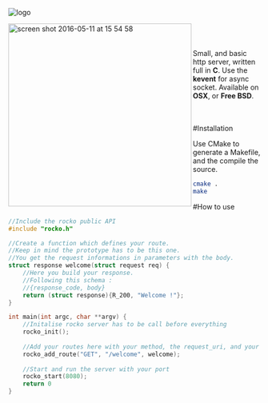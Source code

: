 ![logo](https://cloud.githubusercontent.com/assets/3276768/15173727/5f5608f8-1790-11e6-895f-870d7c199d60.png)


<img align="left" width="366" alt="screen shot 2016-05-11 at 15 54 58" src="https://cloud.githubusercontent.com/assets/3276768/15173809/cc4a00ea-1790-11e6-999d-611bb5123a53.png">

</br></br></br>
Small, and basic http server, written full in **C**.
Use the **kevent** for async socket. Available on **OSX**, or **Free BSD**.


</br></br>
#Installation

Use CMake to generate a Makefile, and the compile the source.
```sh
cmake .
make
```

#How to use

```C
//Include the rocko public API
#include "rocko.h"

//Create a function which defines your route.
//Keep in mind the prototype has to be this one.
//You get the request informations in parameters with the body.
struct response welcome(struct request req) {
    //Here you build your response.
    //Following this schema :
    //{response_code, body}
    return (struct response){R_200, "Welcome !"};
}

int main(int argc, char **argv) {
    //Initalise rocko server has to be call before everything
    rocko_init();
    
    //Add your routes here with your method, the request_uri, and your function
    rocko_add_route("GET", "/welcome", welcome);
    
    //Start and run the server with your port
    rocko_start(8080);
    return 0
}
```
